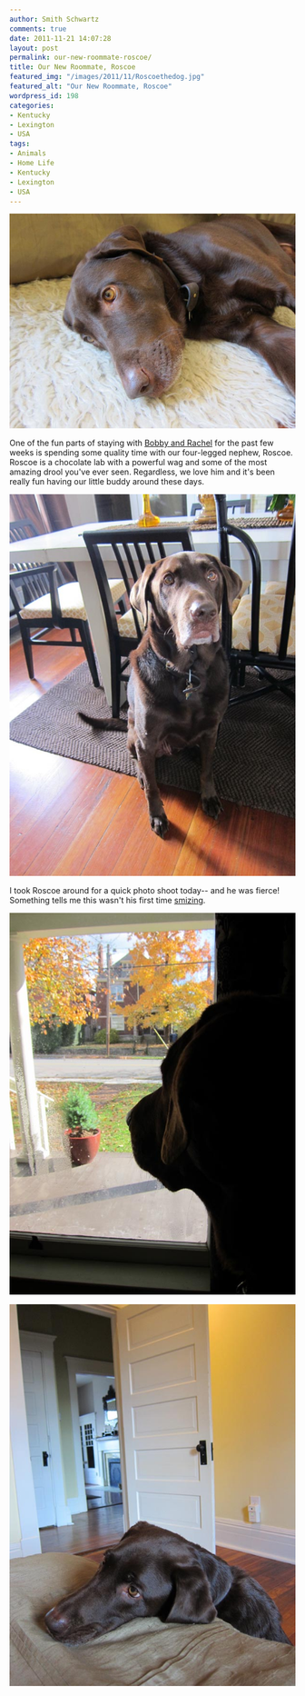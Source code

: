 ```yaml
---
author: Smith Schwartz
comments: true
date: 2011-11-21 14:07:28
layout: post
permalink: our-new-roommate-roscoe/
title: Our New Roommate, Roscoe
featured_img: "/images/2011/11/Roscoethedog.jpg"
featured_alt: "Our New Roommate, Roscoe"
wordpress_id: 198
categories:
- Kentucky
- Lexington
- USA
tags:
- Animals
- Home Life
- Kentucky
- Lexington
- USA
---
```


![](/images/2011/11/IMG_4718.jpg)

One of the fun parts of staying with [Bobby and Rachel](http://schwartzography.com/2011/11/lovers-leap-winery/) for the past few weeks is spending some quality time with our four-legged nephew, Roscoe. Roscoe is a chocolate lab with a powerful wag and some of the most amazing drool you've ever seen. Regardless, we love him and it's been really fun having our little buddy around these days. 

![](/images/2011/11/IMG_4720.jpg)

I took Roscoe around for a quick photo shoot today-- and he was fierce! Something tells me this wasn't his first time [smizing](http://www.youtube.com/watch?v=yZhRz6DZSrM). 

![](/images/2011/11/IMG_4750.jpg)

![](/images/2011/11/IMG_4755.jpg)
